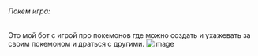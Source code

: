 ###### Покем игра:
Это мой бот с игрой про покемонов где можно создать и ухажевать за своим покемоном и драться с другими. 
![image](https://github.com/sakzamov/poktmons/assets/143935769/13310be1-dca0-481c-b49b-67aff24c8486)
